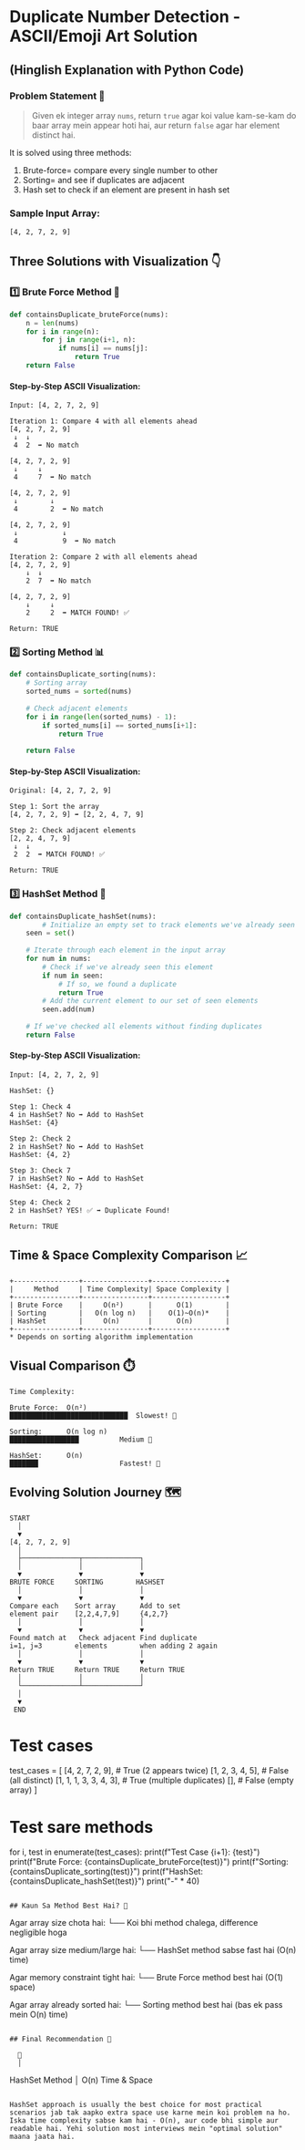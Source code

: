 # Duplicate Number Detection - ASCII/Emoji Art Solution
## (Hinglish Explanation with Python Code)

### Problem Statement 🧩
> Given ek integer array `nums`, return `true` agar koi value kam-se-kam do baar array mein appear hoti hai, aur return `false` agar har element distinct hai.

It is solved using three methods: 

1)	Brute-force= compare every single number to other
3)	Sorting= and see if duplicates are adjacent
5)	Hash set to check if an element are present in hash set


### Sample Input Array:
```
[4, 2, 7, 2, 9]
```

## Three Solutions with Visualization 👇

### 1️⃣ Brute Force Method 🔨

```python
def containsDuplicate_bruteForce(nums):
    n = len(nums)
    for i in range(n):
        for j in range(i+1, n):
            if nums[i] == nums[j]:
                return True
    return False
```

#### Step-by-Step ASCII Visualization:

```
Input: [4, 2, 7, 2, 9]

Iteration 1: Compare 4 with all elements ahead
[4, 2, 7, 2, 9]
 ↓  ↓
 4  2  ➡️ No match

[4, 2, 7, 2, 9]
 ↓     ↓
 4     7  ➡️ No match

[4, 2, 7, 2, 9]
 ↓        ↓
 4        2  ➡️ No match

[4, 2, 7, 2, 9]
 ↓           ↓
 4           9  ➡️ No match

Iteration 2: Compare 2 with all elements ahead
[4, 2, 7, 2, 9]
    ↓  ↓
    2  7  ➡️ No match

[4, 2, 7, 2, 9]
    ↓     ↓
    2     2  ➡️ MATCH FOUND! ✅

Return: TRUE
```

### 2️⃣ Sorting Method 📊

```python
def containsDuplicate_sorting(nums):
    # Sorting array
    sorted_nums = sorted(nums)
    
    # Check adjacent elements
    for i in range(len(sorted_nums) - 1):
        if sorted_nums[i] == sorted_nums[i+1]:
            return True
    
    return False
```

#### Step-by-Step ASCII Visualization:

```
Original: [4, 2, 7, 2, 9]

Step 1: Sort the array
[4, 2, 7, 2, 9] ➡️ [2, 2, 4, 7, 9]

Step 2: Check adjacent elements
[2, 2, 4, 7, 9]
 ↓  ↓
 2  2  ➡️ MATCH FOUND! ✅

Return: TRUE
```

### 3️⃣ HashSet Method 🧰

```python
def containsDuplicate_hashSet(nums):
        # Initialize an empty set to track elements we've already seen
    seen = set()
    
    # Iterate through each element in the input array
    for num in nums:
        # Check if we've already seen this element
        if num in seen:
            # If so, we found a duplicate
            return True
        # Add the current element to our set of seen elements
        seen.add(num)
    
    # If we've checked all elements without finding duplicates
    return False
```

#### Step-by-Step ASCII Visualization:

```
Input: [4, 2, 7, 2, 9]

HashSet: {}

Step 1: Check 4
4 in HashSet? No ➡️ Add to HashSet
HashSet: {4}

Step 2: Check 2
2 in HashSet? No ➡️ Add to HashSet
HashSet: {4, 2}

Step 3: Check 7
7 in HashSet? No ➡️ Add to HashSet
HashSet: {4, 2, 7}

Step 4: Check 2
2 in HashSet? YES! ✅ ➡️ Duplicate Found!

Return: TRUE
```

## Time & Space Complexity Comparison 📈

```
+----------------+----------------+------------------+
|     Method     | Time Complexity| Space Complexity |
+----------------+----------------+------------------+
| Brute Force    |     O(n²)      |      O(1)        |
| Sorting        |   O(n log n)   |    O(1)~O(n)*    |
| HashSet        |     O(n)       |      O(n)        |
+----------------+----------------+------------------+
* Depends on sorting algorithm implementation
```

## Visual Comparison ⏱️

```
Time Complexity:

Brute Force:  O(n²)      
█████████████████████████████  Slowest! 🐌

Sorting:      O(n log n)  
█████████████████          Medium 🚶

HashSet:      O(n)        
███████                    Fastest! 🚀
```

## Evolving Solution Journey 🗺️

```
START
  │
  ▼
[4, 2, 7, 2, 9]
  │
  ├──────────────┬──────────────┐
  │              │              │
  ▼              ▼              ▼
BRUTE FORCE     SORTING        HASHSET
  │              │              │
  ▼              ▼              ▼
Compare each    Sort array      Add to set
element pair    [2,2,4,7,9]     {4,2,7}
  │              │              │
  ▼              ▼              ▼
Found match at   Check adjacent Find duplicate
i=1, j=3        elements        when adding 2 again
  │              │              │
  ▼              ▼              ▼
Return TRUE     Return TRUE     Return TRUE
  │              │              │
  └──────────────┴──────────────┘
  │
  ▼
 END
```



# Test cases
test_cases = [
    [4, 2, 7, 2, 9],       # True (2 appears twice)
    [1, 2, 3, 4, 5],       # False (all distinct)
    [1, 1, 1, 3, 3, 4, 3], # True (multiple duplicates)
    [],                    # False (empty array)
]

# Test sare methods
for i, test in enumerate(test_cases):
    print(f"Test Case {i+1}: {test}")
    print(f"Brute Force: {containsDuplicate_bruteForce(test)}")
    print(f"Sorting: {containsDuplicate_sorting(test)}")
    print(f"HashSet: {containsDuplicate_hashSet(test)}")
    print("-" * 40)
```

## Kaun Sa Method Best Hai? 🤔

```
Agar array size chota hai:
  └── Koi bhi method chalega, difference negligible hoga

Agar array size medium/large hai:
  └── HashSet method sabse fast hai (O(n) time)

Agar memory constraint tight hai:
  └── Brute Force method best hai (O(1) space)

Agar array already sorted hai:
  └── Sorting method best hai (bas ek pass mein O(n) time)
```

## Final Recommendation 🌟

```
      👑
      │
 HashSet Method
      │
O(n) Time & Space
```

HashSet approach is usually the best choice for most practical scenarios jab tak aapko extra space use karne mein koi problem na ho. Iska time complexity sabse kam hai - O(n), aur code bhi simple aur readable hai. Yehi solution most interviews mein "optimal solution" maana jaata hai.
